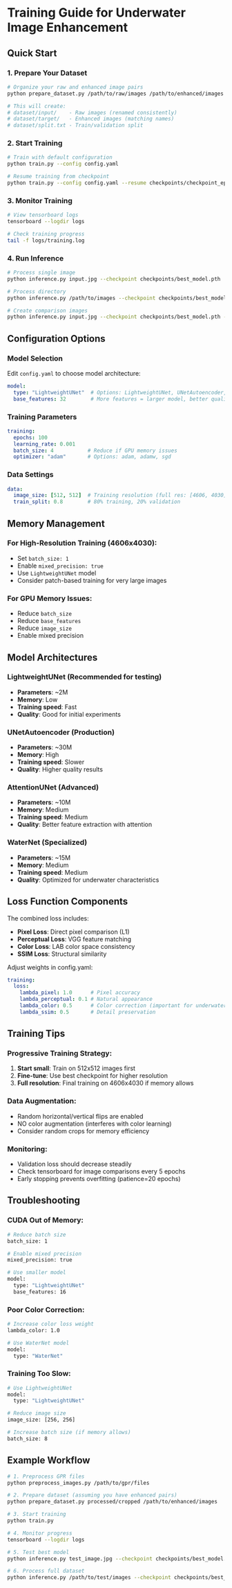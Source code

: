 # Training Guide for Underwater Image Enhancement

## Quick Start

### 1. Prepare Your Dataset
```bash
# Organize your raw and enhanced image pairs
python prepare_dataset.py /path/to/raw/images /path/to/enhanced/images --output dataset

# This will create:
# dataset/input/    - Raw images (renamed consistently)
# dataset/target/   - Enhanced images (matching names)
# dataset/split.txt - Train/validation split
```

### 2. Start Training
```bash
# Train with default configuration
python train.py --config config.yaml

# Resume training from checkpoint
python train.py --config config.yaml --resume checkpoints/checkpoint_epoch_10.pth
```

### 3. Monitor Training
```bash
# View tensorboard logs
tensorboard --logdir logs

# Check training progress
tail -f logs/training.log
```

### 4. Run Inference
```bash
# Process single image
python inference.py input.jpg --checkpoint checkpoints/best_model.pth

# Process directory
python inference.py /path/to/images --checkpoint checkpoints/best_model.pth --output enhanced_images

# Create comparison images
python inference.py input.jpg --checkpoint checkpoints/best_model.pth --compare
```

## Configuration Options

### Model Selection
Edit `config.yaml` to choose model architecture:
```yaml
model:
  type: "LightweightUNet"  # Options: LightweightUNet, UNetAutoencoder, AttentionUNet, WaterNet
  base_features: 32        # More features = larger model, better quality
```

### Training Parameters
```yaml
training:
  epochs: 100
  learning_rate: 0.001
  batch_size: 4           # Reduce if GPU memory issues
  optimizer: "adam"       # Options: adam, adamw, sgd
```

### Data Settings
```yaml
data:
  image_size: [512, 512]  # Training resolution (full res: [4606, 4030])
  train_split: 0.8        # 80% training, 20% validation
```

## Memory Management

### For High-Resolution Training (4606x4030):
- Set `batch_size: 1`
- Enable `mixed_precision: true`
- Use `LightweightUNet` model
- Consider patch-based training for very large images

### For GPU Memory Issues:
- Reduce `batch_size`
- Reduce `base_features`
- Reduce `image_size`
- Enable mixed precision

## Model Architectures

### LightweightUNet (Recommended for testing)
- **Parameters**: ~2M
- **Memory**: Low
- **Training speed**: Fast
- **Quality**: Good for initial experiments

### UNetAutoencoder (Production)
- **Parameters**: ~30M
- **Memory**: High
- **Training speed**: Slower
- **Quality**: Higher quality results

### AttentionUNet (Advanced)
- **Parameters**: ~10M
- **Memory**: Medium
- **Training speed**: Medium
- **Quality**: Better feature extraction with attention

### WaterNet (Specialized)
- **Parameters**: ~15M
- **Memory**: Medium
- **Training speed**: Medium
- **Quality**: Optimized for underwater characteristics

## Loss Function Components

The combined loss includes:
- **Pixel Loss**: Direct pixel comparison (L1)
- **Perceptual Loss**: VGG feature matching
- **Color Loss**: LAB color space consistency
- **SSIM Loss**: Structural similarity

Adjust weights in config.yaml:
```yaml
training:
  loss:
    lambda_pixel: 1.0      # Pixel accuracy
    lambda_perceptual: 0.1 # Natural appearance
    lambda_color: 0.5      # Color correction (important for underwater)
    lambda_ssim: 0.5       # Detail preservation
```

## Training Tips

### Progressive Training Strategy:
1. **Start small**: Train on 512x512 images first
2. **Fine-tune**: Use best checkpoint for higher resolution
3. **Full resolution**: Final training on 4606x4030 if memory allows

### Data Augmentation:
- Random horizontal/vertical flips are enabled
- NO color augmentation (interferes with color learning)
- Consider random crops for memory efficiency

### Monitoring:
- Validation loss should decrease steadily
- Check tensorboard for image comparisons every 5 epochs
- Early stopping prevents overfitting (patience=20 epochs)

## Troubleshooting

### CUDA Out of Memory:
```bash
# Reduce batch size
batch_size: 1

# Enable mixed precision
mixed_precision: true

# Use smaller model
model:
  type: "LightweightUNet"
  base_features: 16
```

### Poor Color Correction:
```bash
# Increase color loss weight
lambda_color: 1.0

# Use WaterNet model
model:
  type: "WaterNet"
```

### Training Too Slow:
```bash
# Use LightweightUNet
model:
  type: "LightweightUNet"

# Reduce image size
image_size: [256, 256]

# Increase batch size (if memory allows)
batch_size: 8
```

## Example Workflow

```bash
# 1. Preprocess GPR files
python preprocess_images.py /path/to/gpr/files

# 2. Prepare dataset (assuming you have enhanced pairs)
python prepare_dataset.py processed/cropped /path/to/enhanced/images

# 3. Start training
python train.py

# 4. Monitor progress
tensorboard --logdir logs

# 5. Test best model
python inference.py test_image.jpg --checkpoint checkpoints/best_model.pth --compare

# 6. Process full dataset
python inference.py /path/to/test/images --checkpoint checkpoints/best_model.pth
```